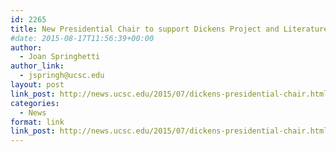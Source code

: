 ```yaml
---
id: 2265
title: New Presidential Chair to support Dickens Project and Literature Studies at UC Santa Cruz
#date: 2015-08-17T11:56:39+00:00
author:
  - Joan Springhetti
author_link:
  - jspringh@ucsc.edu
layout: post
link_post: http://news.ucsc.edu/2015/07/dickens-presidential-chair.html
categories:
  - News
format: link
link_post: http://news.ucsc.edu/2015/07/dickens-presidential-chair.html
---
```

